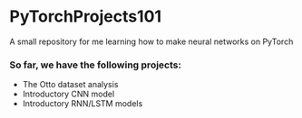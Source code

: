 # PyTorchProjects101
A small repository for me learning how to make neural networks on PyTorch

### So far, we have the following projects:
- The Otto dataset analysis
- Introductory CNN model
- Introductory RNN/LSTM models
